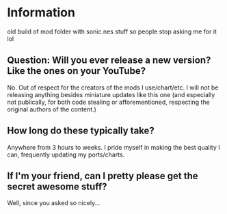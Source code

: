 # Information
old build of mod folder with sonic.nes stuff so people stop asking me for it lol

## Question: Will you ever release a new version? Like the ones on your YouTube?
No. Out of respect for the creators of the mods I use/chart/etc. I will not be releasing anything besides miniature updates like this one (and especially not publically, for both code stealing or afforementioned, respecting the original authors of the content.)

## How long do these typically take?
Anywhere from 3 hours to weeks. I pride myself in making the best quality I can, frequently updating my ports/charts.

## If I'm your friend, can I pretty please get the secret awesome stuff?
Well, since you asked so nicely...
